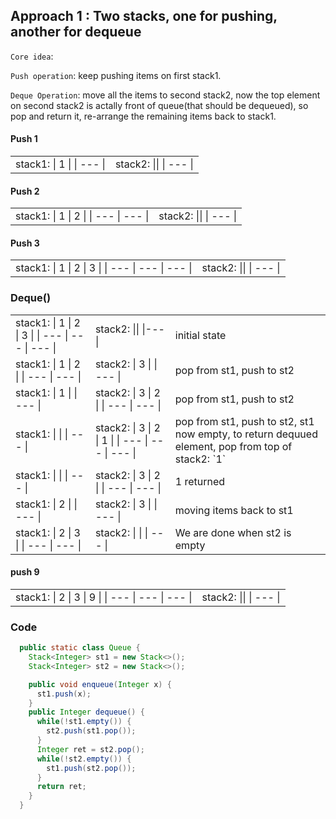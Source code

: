 

## Approach 1 : Two stacks, one for pushing, another for dequeue

`Core idea`: 

`Push operation`: keep pushing items on first stack1.


`Deque Operation`: move all the items to second stack2, now the top element on second stack2 is actally front of queue(that should be dequeued), so pop and return it, re-arrange the remaining items back to stack1.

#### Push 1

<table>
<tr>
<td>
stack1:
| 1 |
| --- |
</td>
<td>
stack2:
||
| --- |
</td>
</tr>
</table>

#### Push 2

<table>
<tr>
<td>
stack1:
| 1 | 2 |
| --- | --- |
</td>
<td>
stack2:
||
| --- |
</td>
</tr>
</table>

#### Push 3

<table>
<tr>
<td>
stack1:
| 1 | 2 | 3 |
| --- | --- | --- |
</td>

<td>
stack2:
||
| --- |
</td>
</tr>
</table>

### Deque()

<table>
<tr>
<td>
stack1:
| 1 | 2 | 3 |
| --- | --- | --- |
</td>
<td>
stack2:
||
|---|
</td>
<td>
initial state
</td>
</tr>

<tr>
<td>
stack1:
| 1 | 2 |
| --- | --- |
</td>
<td>
stack2:
| 3 |
| --- |
</td>
<td>
pop from st1, push to st2
</td>
</tr>

<tr>
<td>
stack1:
| 1 |
| --- |
</td>
<td>
stack2:
| 3 | 2 |
| --- | --- |
</td>
<td>
pop from st1, push to st2
</td>
</tr>

<tr>
<td>
stack1:
| | 
| --- |
</td>

<td>
stack2:
| 3 | 2 | 1 |
| --- | --- | --- |
</td>
<td>
pop from st1, push to st2,
st1 now empty,
to return dequued element, pop from top of stack2: `1`
</td>
</tr>


<tr>
<td>
stack1:
| |
| --- |
</td>
<td>
stack2:
| 3 | 2 |
| --- | --- |
</td>
<td>
1 returned
</td>
</tr>


<tr>
<td>
stack1:
| 2 |
| --- |
</td>
<td>
stack2:
| 3 |
| --- |
</td>
<td>
moving items back to st1
</td>
</tr>

<tr>
<td>
stack1:
| 2 | 3 |
| --- | --- |
</td>

<td>
stack2:
| |
| --- |
</td>
<td>
We are done when st2 is empty
</td>
</tr>

</table>


#### push 9

<table>
<tr>
<td>
stack1:
| 2 | 3 | 9 |
| --- | --- | --- |
</td>
<td>
stack2:
||
| --- |
</td>
</tr>
</table>

### Code

```java
  public static class Queue {
    Stack<Integer> st1 = new Stack<>();
    Stack<Integer> st2 = new Stack<>();

    public void enqueue(Integer x) {
      st1.push(x);
    }
    public Integer dequeue() {
      while(!st1.empty()) {
        st2.push(st1.pop());
      }
      Integer ret = st2.pop();
      while(!st2.empty()) {
        st1.push(st2.pop());
      }
      return ret;
    }
  }
```

